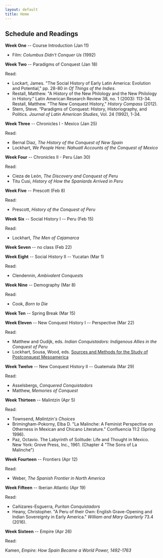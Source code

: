 ```yaml
---
layout: default
title: Home
---
```


## Schedule and Readings

**Week One** -- Course Introduction (Jan 11)

* Film: *Columbus Didn't Conquer Us* (1992)

**Week Two** -- Paradigms of Conquest (Jan 18)

Read:

* Lockart, James. "The Social History of Early Latin America: Evolution and
  Potential," pp. 28-80 in *Of Things of the Indies*.
* Restall, Matthew. "A History of the New Philology and the New Philology in
  History." Latin American Research Review 38, no. 1 (2003): 113-34.
  Restall, Matthew. "The New Conquest History," *History Compass* (2012).
* Stern, Steve. “Paradigms of Conquest: History, Historiography, and Politics.
  *Journal of Latin American Studies*, Vol. 24 (1992), 1-34.



**Week Three** -- Chronicles I - Mexico (Jan 25)

Read: 

*  Bernal Diaz, *The History of the Conquest of New Spain*
*  Lockhart, *We People Here: Nahuatl Accounts of the Conquest of Mexico*

**Week Four** -- Chronicles II - Peru (Jan 30)

Read: 

* Cieza de León, *The Discovery and Conquest of Peru*
* Titu Cusi, *History of How the Spaniards Arrived in Peru*

**Week Five** -- Prescott (Feb 8)

Read:

* Prescott, *History of the Conquest of Peru*

**Week Six** -- Social History I -- Peru (Feb 15)

Read:

* Lockhart, *The Men of Cajamarca*

**Week Seven** -- no class (Feb 22)


**Week Eight** -- Social History II -- Yucatan (Mar 1)

Read:

* Clendennin, *Ambivalent Conquests*


**Week Nine** -- Demography (Mar 8)

Read:

* Cook, *Born to Die*

**Week Ten** -- Spring Break (Mar 15)


**Week Eleven** -- New Conquest History I -- Perspective (Mar 22)

Read:

* Matthew and Oudijk, eds. *Indian Conquistadors: Indigenous Allies in the
  Conquest of Peru*
* Lockhart, Sousa, Wood, eds. [Sources and Methods for the Study of
  Postconquest Mesoamerica](http://whp.uoregon.edu/Lockhart/index.html)

**Week Twelve** -- New Conquest History II -- Guatemala (Mar 29)

Read:

* Asselsbergs, *Conquered Conquistadors*
* Matthew, *Memories of Conquest*

**Week Thirteen** -- Malintzin (Apr 5)

Read:

* Townsend, *Malintzin's Choices*
* Brimingham-Pokorny, Elba D. "La Malinche: A Feminist Perspective on Otherness
  in Mexican and Chicano Literature." Confluencia 11:2 (Spring 1996).
* Paz, Octavio. The Labyrinth of Solitude: Life and Thought in Mexico. New
  York: Grove Press, Inc., 1961. (Chapter 4 "The Sons of La Malinche")

**Week Fourteen** -- Frontiers (Apr 12)

Read:

* Weber, *The Spanish Frontier in North America*

**Week Fifteen** -- Iberian Atlantic (Apr 19)

Read:

* Cañizares-Esguerra, *Puritan Conquistadors*
* Heany, Christopher. "A Peru of their Own: English Grave-Opening and Indian
  Sovereignty in Early America." *William and Mary Quarterly* 73.4 (2016).

**Week Sixteen** -- Empire (Apr 26)

Read:

Kamen, *Empire: How Spain Became a World Power, 1492-1763*






